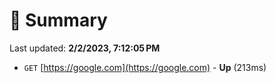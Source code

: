 # 📖 Summary
Last updated: **2/2/2023, 7:12:05 PM**

- `GET` [https://google.com](https://google.com) - **Up** (213ms)
